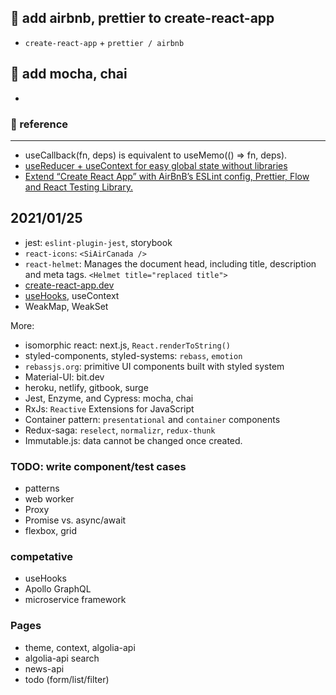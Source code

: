 ## 📑 add airbnb, prettier to create-react-app

- `create-react-app` + `prettier / airbnb`

## 📑 add mocha, chai

-

### 📑 reference

---

- useCallback(fn, deps) is equivalent to useMemo(() => fn, deps).
- [useReducer + useContext for easy global state without libraries](https://swizec.com/blog/usereducer-usecontext-for-easy-global-state-without-libraries)
- [Extend “Create React App” with AirBnB’s ESLint config, Prettier, Flow and React Testing Library.](https://medium.com/@pppped/extend-create-react-app-with-airbnbs-eslint-config-prettier-flow-and-react-testing-library-96627e9a9672)

## 2021/01/25

- jest: `eslint-plugin-jest`, storybook
- `react-icons`: `<SiAirCanada />`
- `react-helmet`: Manages the document head, including title, description and meta tags. `<Helmet title="replaced title">`
- [create-react-app.dev](https://create-react-app.dev/)
- [useHooks](https://usehooks.com/), useContext
- WeakMap, WeakSet

More:

- isomorphic react: next.js, `React.renderToString()`
- styled-components, styled-systems: `rebass`, `emotion`
- `rebassjs.org`: primitive UI components built with styled system
- Material-UI: bit.dev
- heroku, netlify, gitbook, surge
- Jest, Enzyme, and Cypress: mocha, chai
- RxJs: `Reactive` Extensions for JavaScript
- Container pattern: `presentational` and `container` components
- Redux-saga: `reselect`, `normalizr`, `redux-thunk`
- Immutable.js: data cannot be changed once created.

### TODO: write component/test cases

- patterns
- web worker
- Proxy
- Promise vs. async/await
- flexbox, grid

### competative

- useHooks
- Apollo GraphQL
- microservice framework

### Pages

- theme, context, algolia-api
- algolia-api search
- news-api
- todo (form/list/filter)
